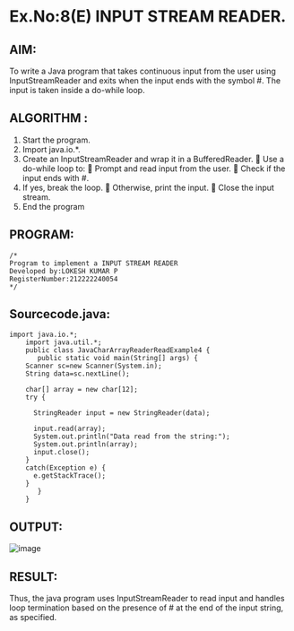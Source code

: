 # Ex.No:8(E)  INPUT STREAM READER.

## AIM:
To write a Java program that takes continuous input from the user using InputStreamReader and exits when the input ends with the symbol #. The input is taken inside a do-while loop.
## ALGORITHM :
1.	Start the program.
2.	Import java.io.*.
3.	Create an InputStreamReader and wrap it in a BufferedReader.
    	Use a do-while loop to:
    	Prompt and read input from the user.
    	Check if the input ends with #.
4.	If yes, break the loop.
    	Otherwise, print the input.
    	Close the input stream.
5.	End the program


## PROGRAM:
 ```
/*
Program to implement a INPUT STREAM READER
Developed by:LOKESH KUMAR P 
RegisterNumber:212222240054  
*/
```

## Sourcecode.java:
```
import java.io.*;  
    import java.util.*;
    public class JavaCharArrayReaderReadExample4 {  
       public static void main(String[] args) {  
    Scanner sc=new Scanner(System.in);
    String data=sc.nextLine();
   
    char[] array = new char[12];
    try {

      StringReader input = new StringReader(data);
     
      input.read(array);
      System.out.println("Data read from the string:");
      System.out.println(array);
      input.close();
    }
    catch(Exception e) {
      e.getStackTrace();
    }
       }  
    }
```






## OUTPUT:
![image](https://github.com/user-attachments/assets/ed629a27-657f-44ff-b476-6779f02b2e81)



## RESULT:
Thus, the java program uses InputStreamReader to read input and handles loop termination based on the presence of # at the end of the input string, as specified. 

